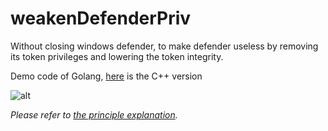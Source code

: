 # weakenDefenderPriv

Without closing windows defender, to make defender useless by removing its token privileges and lowering the token integrity.

Demo code of Golang, [here](https://github.com/pwn1sher/KillDefender) is the C++ version

![alt](https://github.com/zha0gongz1/weakenDefenderPriv/blob/main/result.jpg?raw=true)

*Please refer to [the principle explanation](https://www.cnblogs.com/H4ck3R-XiX/p/15872255.html).*
